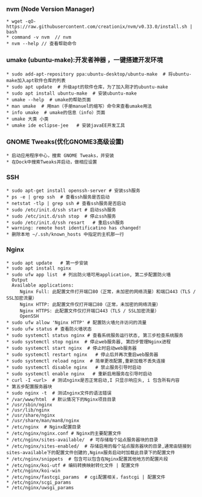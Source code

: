 ### nvm (Node Version Manager)
    * wget -qO- https://raw.githubusercontent.com/creationix/nvm/v0.33.0/install.sh | bash
    * command -v nvm  // nvm
    * nvm --help // 查看帮助命令
### umake (ubuntu-make):开发者神器 ，一键搭建开发环境
    * sudo add-apt-repository ppa:ubuntu-desktop/ubuntu-make  # 将ubuntu-make加入apt软件仓库的列表
    * sudo apt update  # 升级apt的软件仓库，为了加入刚才的ubuntu-make
    * sudo apt install ubuntu-make  # 安装ubuntu-make
    * umake --help  # umake的帮助页面
    * man umake  # 用man（手册manuel的缩写）命令来查看umake用法
    * info umake  # umake的信息（info）页面
    * umake 大类 小类
    * umake ide eclipse-jee   # 安装javaEE开发工具
### GNOME Tweaks(优化GNOME3高级设置)
    * 启动应用程序中心，搜索 GNOME Tweaks，并安装
    * 在Dock中搜索Tweaks并启动，做相应设置
### SSH
    * sudo apt-get install openssh-server # 安装ssh服务
    * ps -e | grep ssh  # 查看ssh服务是否启动
    * netstat -tlp | grep ssh # 查看ssh服务是否启动
    * sudo /etc/init.d/ssh start # 启动ssh服务
    * sudo /etc/init.d/ssh stop  # 停止ssh服务
    * sudo /etc/init.d/ssh resart   # 重启ssh服务
    * warning: remote host identificatino has changed!
    * 删除本地 ~/.ssh/known_hosts 中指定的主机那一行
### Nginx
    * sudo apt update   # 第一步安装
    * sudo apt install nginx
    * sudo ufw app list  # 列出防火墙可用application, 第二步配置防火墙
      Output
      Available applications:
         Nginx Full: 此配置文件打开端口80（正常，未加密的网络流量）和端口443（TLS / SSL加密流量）
         Nginx HTTP: 此配置文件仅打开端口80（正常，未加密的网络流量）
         Nginx HTTPS: 此配置文件仅打开端口443（TLS / SSL加密流量）
         OpenSSH
    * sudo ufw allow 'Nginx HTTP' # 配置防火墙允许访问的流量
    * sudo ufw status # 查看防火墙状态
    * sudo systemctl status nginx # 查看系统服务运行状态, 第三步检查系统服务
    * sudo systemctl stop nginx  # 停止web服务器, 第四步管理Nginx进程
    * sudo systemctl start nginx  # 停止时启动web服务器
    * sudo systemctl restart nginx   # 停止后并再次重启web服务器
    * sudo systemctl reload nginx  # 简单更改配置,重新加载不丢失连接
    * sudo systemctl disable nginx   # 禁止服务引导时启动
    * sudo systemctl enable nginx   # 重新启用服务在引导时启动
    * curl -I <url>  # 测试nginx是否正常启动,I 只显示响应头, i 包含所有内容
    * 第五步配置服务器块
    * sudo nginx -t  # 测试nginx文件的语法错误
    * /var/www/html  # 默认情况下的Nginx项目目录
    * /usr/sbin/nginx
    * /usr/lib/nginx
    * /usr/share/nginx
    * /usr/share/man/man8/nginx
    * /etc/nginx  # Nginx配置目录
    * /etc/nginx/nginx.conf # Nginx的主要配置文件
    * /etc/nginx/sites-available/  # 可存储每个站点服务器块的目录
    * /etc/nginx/sites-enabled/  # 存储启用的每个站点服务器块的目录,通常由链接到sites-available下的配置文件创建的,Nginx服务启动时加载此目录下的配置文件
    * /etc/nginx/snippets  # 包含可以包含在Nginx配置其他地方的配置片段
    * /etc/nginx/koi-utf # 编码转换映射转化文件 | 配置文件
    * /etc/nginx/koi-win
    * /etc/nginx/fastcgi_params  # cgi配置相关，fastcgi | 配置文件
    * /etc/nginx/scgi_params 
    * /etc/nginx/uwsgi_params
